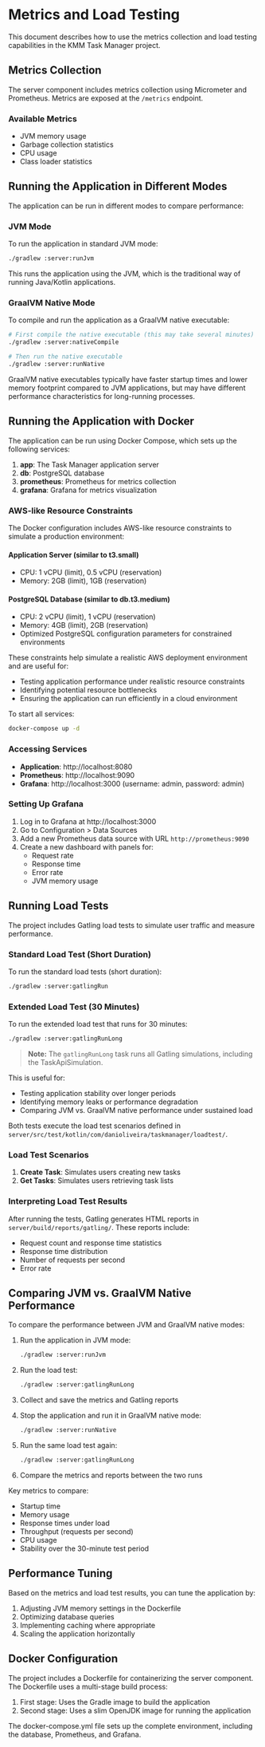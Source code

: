 # Metrics and Load Testing

This document describes how to use the metrics collection and load testing capabilities in the KMM Task Manager project.

## Metrics Collection

The server component includes metrics collection using Micrometer and Prometheus. Metrics are exposed at the `/metrics`
endpoint.

### Available Metrics

- JVM memory usage
- Garbage collection statistics
- CPU usage
- Class loader statistics

## Running the Application in Different Modes

The application can be run in different modes to compare performance:

### JVM Mode

To run the application in standard JVM mode:

```bash
./gradlew :server:runJvm
```

This runs the application using the JVM, which is the traditional way of running Java/Kotlin applications.

### GraalVM Native Mode

To compile and run the application as a GraalVM native executable:

```bash
# First compile the native executable (this may take several minutes)
./gradlew :server:nativeCompile

# Then run the native executable
./gradlew :server:runNative
```

GraalVM native executables typically have faster startup times and lower memory footprint compared to JVM applications,
but may have different performance characteristics for long-running processes.

## Running the Application with Docker

The application can be run using Docker Compose, which sets up the following services:

1. **app**: The Task Manager application server
2. **db**: PostgreSQL database
3. **prometheus**: Prometheus for metrics collection
4. **grafana**: Grafana for metrics visualization

### AWS-like Resource Constraints

The Docker configuration includes AWS-like resource constraints to simulate a production environment:

#### Application Server (similar to t3.small)

- CPU: 1 vCPU (limit), 0.5 vCPU (reservation)
- Memory: 2GB (limit), 1GB (reservation)

#### PostgreSQL Database (similar to db.t3.medium)

- CPU: 2 vCPU (limit), 1 vCPU (reservation)
- Memory: 4GB (limit), 2GB (reservation)
- Optimized PostgreSQL configuration parameters for constrained environments

These constraints help simulate a realistic AWS deployment environment and are useful for:

- Testing application performance under realistic resource constraints
- Identifying potential resource bottlenecks
- Ensuring the application can run efficiently in a cloud environment

To start all services:

```bash
docker-compose up -d
```

### Accessing Services

- **Application**: http://localhost:8080
- **Prometheus**: http://localhost:9090
- **Grafana**: http://localhost:3000 (username: admin, password: admin)

### Setting Up Grafana

1. Log in to Grafana at http://localhost:3000
2. Go to Configuration > Data Sources
3. Add a new Prometheus data source with URL `http://prometheus:9090`
4. Create a new dashboard with panels for:
    - Request rate
    - Response time
    - Error rate
    - JVM memory usage

## Running Load Tests

The project includes Gatling load tests to simulate user traffic and measure performance.

### Standard Load Test (Short Duration)

To run the standard load tests (short duration):

```bash
./gradlew :server:gatlingRun
```

### Extended Load Test (30 Minutes)

To run the extended load test that runs for 30 minutes:

```bash
./gradlew :server:gatlingRunLong
```

> **Note:** The `gatlingRunLong` task runs all Gatling simulations, including the TaskApiSimulation.

This is useful for:

- Testing application stability over longer periods
- Identifying memory leaks or performance degradation
- Comparing JVM vs. GraalVM native performance under sustained load

Both tests execute the load test scenarios defined in `server/src/test/kotlin/com/danioliveira/taskmanager/loadtest/`.

### Load Test Scenarios

1. **Create Task**: Simulates users creating new tasks
2. **Get Tasks**: Simulates users retrieving task lists

### Interpreting Load Test Results

After running the tests, Gatling generates HTML reports in `server/build/reports/gatling/`. These reports include:

- Request count and response time statistics
- Response time distribution
- Number of requests per second
- Error rate

## Comparing JVM vs. GraalVM Native Performance

To compare the performance between JVM and GraalVM native modes:

1. Run the application in JVM mode:
   ```bash
   ./gradlew :server:runJvm
   ```

2. Run the load test:
   ```bash
   ./gradlew :server:gatlingRunLong
   ```

3. Collect and save the metrics and Gatling reports

4. Stop the application and run it in GraalVM native mode:
   ```bash
   ./gradlew :server:runNative
   ```

5. Run the same load test again:
   ```bash
   ./gradlew :server:gatlingRunLong
   ```

6. Compare the metrics and reports between the two runs

Key metrics to compare:

- Startup time
- Memory usage
- Response times under load
- Throughput (requests per second)
- CPU usage
- Stability over the 30-minute test period

## Performance Tuning

Based on the metrics and load test results, you can tune the application by:

1. Adjusting JVM memory settings in the Dockerfile
2. Optimizing database queries
3. Implementing caching where appropriate
4. Scaling the application horizontally

## Docker Configuration

The project includes a Dockerfile for containerizing the server component. The Dockerfile uses a multi-stage build
process:

1. First stage: Uses the Gradle image to build the application
2. Second stage: Uses a slim OpenJDK image for running the application

The docker-compose.yml file sets up the complete environment, including the database, Prometheus, and Grafana.
